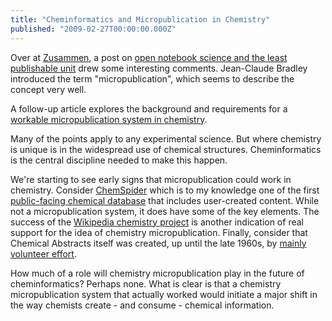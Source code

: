 ```yaml
---
title: "Cheminformatics and Micropublication in Chemistry"
published: "2009-02-27T00:00:00.000Z"
---
```


Over at [Zusammen](http://zusammen.metamolecular.com), a post on [open notebook science and the least publishable unit](http://zusammen.metamolecular.com/2009/02/25/the-least-publishable-unit-and-open-notebook-science) drew some interesting comments. Jean-Claude Bradley introduced the term "micropublication", which seems to describe the concept very well.

A follow-up article explores the background and requirements for a [workable micropublication system in chemistry](http://zusammen.metamolecular.com/2009/02/27/micropublication-in-chemistry).

Many of the points apply to any experimental science. But where chemistry is unique is in the widespread use of chemical structures. Cheminformatics is the central discipline needed to make this happen.

We're starting to see early signs that micropublication could work in chemistry. Consider [ChemSpider](http://chemspider.com) which is to my knowledge one of the first [public-facing chemical database](/articles/2007/01/24/thirty-two-free-chemistry-databases) that includes user-created content. While not a micropublication system, it does have some of the key elements. The success of the [Wikipedia chemistry project](http://en.wikipedia.org/wiki/Wikipedia:WikiProject_Chemistry) is another indication of real support for the idea of chemistry micropublication. Finally, consider that Chemical Abstracts itself was created, up until the late 1960s, by [mainly volunteer effort](/articles/2006/08/19/history-of-abstracting-at-chemical-abstracts-service).

How much of a role will chemistry micropublication play in the future of cheminformatics? Perhaps none. What is clear is that a chemistry micropublication system that actually worked would initiate a major shift in the way chemists create - and consume - chemical information.